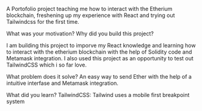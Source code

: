 A Portofolio project teaching me how to interact with the Etherium blockchain, freshening up my experience with React and trying out Tailwindcss for the first time.



What was your motivation?
Why did you build this project?

I am building this project to imporve my React knowledge and learning how to interact with the etherium blockchain with the help of Solidity code and Metamask integration. I also used this project as an opportunity to test out TailwindCSS which i so far love. 

What problem does it solve?
An easy way to send Ether with the help of a intuitive interfase and Metamask integration.

What did you learn?
TailwindCSS:
    Tailwind uses a mobile first breakpoint system